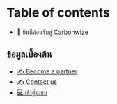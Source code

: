 # Table of contents

* [👋 ยินดีต้อนรับสู่ Carbonwize](README.md)

## ข้อมูลเบื้องต้น <a href="#basic_information" id="basic_information"></a>

* [✍️ Become a partner](basic\_information/become-a-partner.md)
* [✍️ Contact us](basic\_information/contact-us.md)
* [💻 เข้าสู่ระบบ](basic\_information/login.md)
